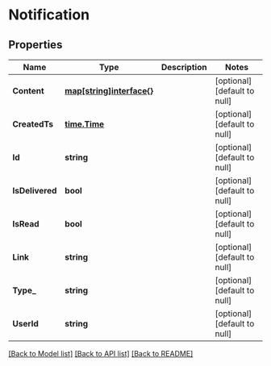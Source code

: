 # Notification

## Properties
Name | Type | Description | Notes
------------ | ------------- | ------------- | -------------
**Content** | [**map[string]interface{}**](interface{}.md) |  | [optional] [default to null]
**CreatedTs** | [**time.Time**](time.Time.md) |  | [optional] [default to null]
**Id** | **string** |  | [optional] [default to null]
**IsDelivered** | **bool** |  | [optional] [default to null]
**IsRead** | **bool** |  | [optional] [default to null]
**Link** | **string** |  | [optional] [default to null]
**Type_** | **string** |  | [optional] [default to null]
**UserId** | **string** |  | [optional] [default to null]

[[Back to Model list]](../README.md#documentation-for-models) [[Back to API list]](../README.md#documentation-for-api-endpoints) [[Back to README]](../README.md)


